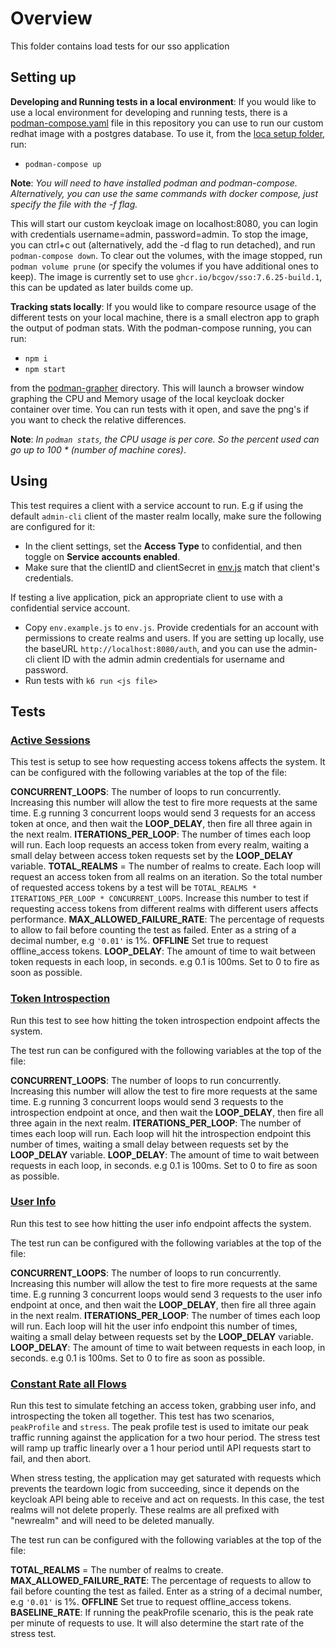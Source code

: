 # Overview

This folder contains load tests for our sso application

## Setting up

**Developing and Running tests in a local environment**: If you would like to use a local environment for developing and running tests, there is a [podman-compose.yaml](./local_setup/podman-compose.yaml) file in this repository you can use to run our custom redhat image with a postgres database. To use it, from the [loca setup folder](./local_setup/), run:

- `podman-compose up`

**Note**: _You will need to have installed podman and podman-compose. Alternatively, you can use the same commands with docker compose, just specify the file with the -f flag._

This will start our custom keycloak image on localhost:8080, you can login with credentials username=admin, password=admin. To stop the image, you can ctrl+c out (alternatively, add the -d flag to run detached), and run `podman-compose down`. To clear out the volumes, with the image stopped, run `podman volume prune` (or specify the volumes if you have additional ones to keep). The image is currently set to use `ghcr.io/bcgov/sso:7.6.25-build.1`, this can be updated as later builds come up.

**Tracking stats locally**: If you would like to compare resource usage of the different tests on your local machine, there is a small electron app to graph the output of podman stats. With the podman-compose running, you can run:

- `npm i`
- `npm start`

from the [podman-grapher](./local_setup/podman-grapher/) directory. This will launch a browser window graphing the CPU and Memory usage of the local keycloak docker container over time. You can run tests with it open, and save the png's if you want to check the relative differences.

**Note**:  _In `podman stats`, the CPU usage is per core. So the percent used can go up to 100 * (number of machine cores)_.

## Using

This test requires a client with a service account to run. E.g if using the default `admin-cli` client of the master realm locally, make sure the following are configured for it:

- In the client settings, set the **Access Type** to confidential, and then toggle on **Service accounts enabled**.
- Make sure that the clientID and clientSecret in [env.js](./env.js) match that client's credentials.

If testing a live application, pick an appropriate client to use with a confidential service account.

- Copy `env.example.js` to `env.js`. Provide credentials for an account with permissions to create realms and users. If you are setting up locally, use the baseURL `http://localhost:8080/auth`, and you can use the admin-cli client ID with the admin admin credentials for username and password.
- Run tests with `k6 run <js file>`

## Tests

### [Active Sessions](./activeSessions.js)

This test is setup to see how requesting access tokens affects the system. It can be configured with the following variables at the top of the file:

**CONCURRENT_LOOPS**: The number of loops to run concurrently. Increasing this number will allow the test to fire more requests at the same time. E.g running 3 concurrent loops would send 3 requests for an access token at once, and then wait the **LOOP_DELAY**, then fire all three again in the next realm.
**ITERATIONS_PER_LOOP**: The number of times each loop will run. Each loop requests an access token from every realm, waiting a small delay between access token requests set by the **LOOP_DELAY** variable.
**TOTAL_REALMS** = The number of realms to create. Each loop will request an access token from all realms on an iteration. So the total number of requested access tokens by a test will be `TOTAL_REALMS * ITERATIONS_PER_LOOP * CONCURRENT_LOOPS`. Increase this number to test if requesting access tokens from different realms with different users affects performance.
**MAX_ALLOWED_FAILURE_RATE**: The percentage of requests to allow to fail before counting the test as failed. Enter as a string of a decimal number, e.g `'0.01'` is 1%.
**OFFLINE** Set true to request offline_access tokens.
**LOOP_DELAY**: The amount of time to wait between token requests in each loop, in seconds. e.g 0.1 is 100ms. Set to 0 to fire as soon as possible.

### [Token Introspection](./tokenIntrospection.js)

Run this test to see how hitting the token introspection endpoint affects the system.

The test run can be configured with the following variables at the top of the file:

**CONCURRENT_LOOPS**: The number of loops to run concurrently. Increasing this number will allow the test to fire more requests at the same time. E.g running 3 concurrent loops would send 3 requests to the introspection endpoint at once, and then wait the **LOOP_DELAY**, then fire all three again in the next realm.
**ITERATIONS_PER_LOOP**: The number of times each loop will run. Each loop will hit the introspection endpoint this number of times, waiting a small delay between requests set by the **LOOP_DELAY** variable.
**LOOP_DELAY**: The amount of time to wait between requests in each loop, in seconds. e.g 0.1 is 100ms. Set to 0 to fire as soon as possible.

### [User Info](./userInfo.js)

Run this test to see how hitting the user info endpoint affects the system.

The test run can be configured with the following variables at the top of the file:

**CONCURRENT_LOOPS**: The number of loops to run concurrently. Increasing this number will allow the test to fire more requests at the same time. E.g running 3 concurrent loops would send 3 requests to the user info endpoint at once, and then wait the **LOOP_DELAY**, then fire all three again in the next realm.
**ITERATIONS_PER_LOOP**: The number of times each loop will run. Each loop will hit the user info endpoint this number of times, waiting a small delay between requests set by the **LOOP_DELAY** variable.
**LOOP_DELAY**: The amount of time to wait between requests in each loop, in seconds. e.g 0.1 is 100ms. Set to 0 to fire as soon as possible.

### [Constant Rate all Flows](./constantRateAllFlows.js)

Run this test to simulate fetching an access token, grabbing user info, and introspecting the token all together. This test has two scenarios, `peakProfile` and `stress`. The peak profile test is used to imitate our peak traffic running against the application for a two hour period. The stress test will ramp up traffic linearly over a 1 hour period until API requests start to fail, and then abort.

When stress testing, the application may get saturated with requests which prevents the teardown logic from succeeding, since it depends on the keycloak API being able to receive and act on requests. In this case, the test realms will not delete properly. These realms are all prefixed with "newrealm" and will need to be deleted manually.

The test run can be configured with the following variables at the top of the file:

**TOTAL_REALMS** = The number of realms to create.
**MAX_ALLOWED_FAILURE_RATE**: The percentage of requests to allow to fail before counting the test as failed. Enter as a string of a decimal number, e.g `'0.01'` is 1%.
**OFFLINE** Set true to request offline_access tokens.
**BASELINE_RATE**: If running the peakProfile scenario, this is the peak rate per minute of requests to use. It will also determine the start rate of the stress test.

